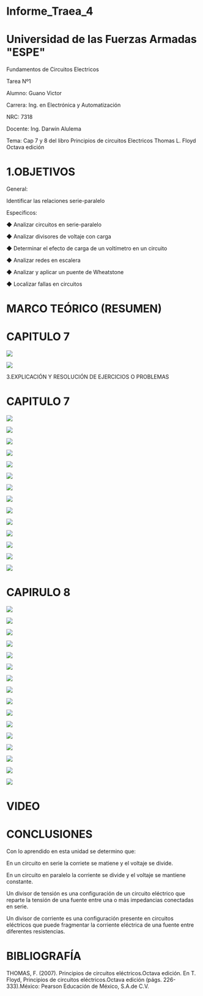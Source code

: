 # Informe_Traea_4

# Universidad de las Fuerzas Armadas "ESPE"

Fundamentos de Circuitos Electricos

Tarea Nº1

Alumno: Guano Victor

Carrera: Ing. en Electrónica y Automatización

NRC: 7318

Docente: Ing. Darwin Alulema

Tema: Cap 7 y 8 del libro Principios de circuitos Electricos Thomas L. Floyd Octava edición 

# 1.OBJETIVOS

General:

Identificar las relaciones serie-paralelo

Especificos:

◆ Analizar circuitos en serie-paralelo

◆ Analizar divisores de voltaje con carga

◆ Determinar el efecto de carga de un voltímetro en
un circuito

◆ Analizar redes en escalera

◆ Analizar y aplicar un puente de Wheatstone

◆ Localizar fallas en circuitos

# MARCO TEÓRICO (RESUMEN)

# CAPITULO 7

![](https://github.com/arielguano/Informe_Traea_4/blob/main/Mapa%20Concptual%207-8-1.png)

![](https://github.com/arielguano/Informe_Traea_4/blob/main/Mapa%20Concptual%207-8-2.png)

3.EXPLICACIÓN Y RESOLUCIÓN DE EJERCICIOS O PROBLEMAS

# CAPITULO 7

![](https://github.com/arielguano/Informe_Traea_4/blob/main/DEBER%204%20PDF-01.png)

![](https://github.com/arielguano/Informe_Traea_4/blob/main/DEBER%204%20PDF-02.png)

![](https://github.com/arielguano/Informe_Traea_4/blob/main/DEBER%204%20PDF-03.png)

![](https://github.com/arielguano/Informe_Traea_4/blob/main/DEBER%204%20PDF-04.png)

![](https://github.com/arielguano/Informe_Traea_4/blob/main/DEBER%204%20PDF-05.png)

![](https://github.com/arielguano/Informe_Traea_4/blob/main/DEBER%204%20PDF-06.png)

![](https://github.com/arielguano/Informe_Traea_4/blob/main/DEBER%204%20PDF-07.png)

![](https://github.com/arielguano/Informe_Traea_4/blob/main/DEBER%204%20PDF-08.png)

![](https://github.com/arielguano/Informe_Traea_4/blob/main/DEBER%204%20PDF-09.png)

![](https://github.com/arielguano/Informe_Traea_4/blob/main/DEBER%204%20PDF-10.png)

![](https://github.com/arielguano/Informe_Traea_4/blob/main/DEBER%204%20PDF-11.png)

![](https://github.com/arielguano/Informe_Traea_4/blob/main/DEBER%204%20PDF-12.png)

![](https://github.com/arielguano/Informe_Traea_4/blob/main/DEBER%204%20PDF-13.png)

![](https://github.com/arielguano/Informe_Traea_4/blob/main/DEBER%204%20PDF-14.png)

# CAPIRULO 8

![](https://github.com/arielguano/Informe_Traea_4/blob/main/capitulo%208-01.png)

![](https://github.com/arielguano/Informe_Traea_4/blob/main/capitulo%208-02.png)

![](https://github.com/arielguano/Informe_Traea_4/blob/main/capitulo%208-03.png)

![](https://github.com/arielguano/Informe_Traea_4/blob/main/capitulo%208-04.png)

![](https://github.com/arielguano/Informe_Traea_4/blob/main/capitulo%208-05.png)

![](https://github.com/arielguano/Informe_Traea_4/blob/main/capitulo%208-06.png)

![](https://github.com/arielguano/Informe_Traea_4/blob/main/capitulo%208-07.png)

![](https://github.com/arielguano/Informe_Traea_4/blob/main/capitulo%208-08.png)

![](https://github.com/arielguano/Informe_Traea_4/blob/main/capitulo%208-09.png)

![](https://github.com/arielguano/Informe_Traea_4/blob/main/capitulo%208-10.png)

![](https://github.com/arielguano/Informe_Traea_4/blob/main/capitulo%208-11.png)

![](https://github.com/arielguano/Informe_Traea_4/blob/main/capitulo%208-12.png)

![](https://github.com/arielguano/Informe_Traea_4/blob/main/capitulo%208-13.png)

![](https://github.com/arielguano/Informe_Traea_4/blob/main/capitulo%208-14.png)

![](https://github.com/arielguano/Informe_Traea_4/blob/main/capitulo%208-15.png)

![](https://github.com/arielguano/Informe_Traea_4/blob/main/capitulo%208-16.png)


# VIDEO

# CONCLUSIONES

Con lo aprendido en esta unidad se determino que:

En un circuito en serie la corriete se matiene y el voltaje se divide.

En un circuito en paralelo la corriente se divide y el voltaje se mantiene constante.

Un divisor de tensión es una configuración de un circuito eléctrico que reparte la tensión de una fuente entre una o más impedancias conectadas en serie.

Un divisor de corriente es una configuración presente en circuitos eléctricos que puede fragmentar la corriente eléctrica de una fuente entre diferentes resistencias.

# BIBLIOGRAFÍA

THOMAS, F. (2007). Principios de circuitos eléctricos.Octava edición. En T. Floyd, Principios de circuitos eléctricos.Octava edición (págs. 226-333).México: Pearson Educación de México, S.A.de C.V.
